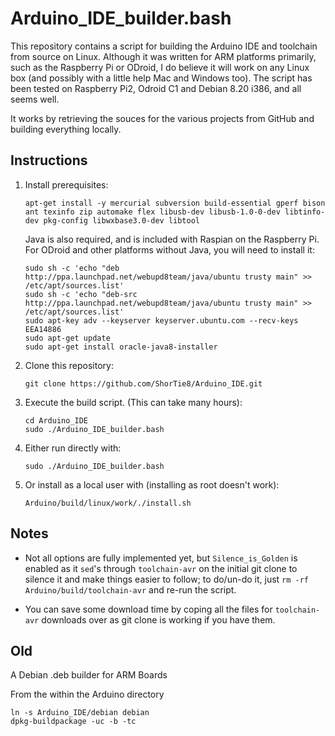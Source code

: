 # Arduino_IDE_builder.bash

This repository contains a script for building the Arduino IDE and toolchain from source on Linux.  Although it was written for ARM platforms primarily, such as the Raspberry Pi or ODroid, I do believe it will work on any Linux box (and possibly with a little help Mac and Windows too). The script has been tested on Raspberry Pi2, Odroid C1 and Debian 8.20 i386, and all seems well.

It works by retrieving the souces for the various projects from GitHub and building everything locally.

## Instructions

1. Install prerequisites:
   ```
   apt-get install -y mercurial subversion build-essential gperf bison ant texinfo zip automake flex libusb-dev libusb-1.0-0-dev libtinfo-dev pkg-config libwxbase3.0-dev libtool
   ```
   
   Java is also required, and is included with Raspian on the Raspberry Pi. For ODroid and other platforms without
   Java, you will need to install it:
   ```
   sudo sh -c 'echo "deb http://ppa.launchpad.net/webupd8team/java/ubuntu trusty main" >> /etc/apt/sources.list'
   sudo sh -c 'echo "deb-src http://ppa.launchpad.net/webupd8team/java/ubuntu trusty main" >> /etc/apt/sources.list'
   sudo apt-key adv --keyserver keyserver.ubuntu.com --recv-keys EEA14886
   sudo apt-get update
   sudo apt-get install oracle-java8-installer
   ```

1. Clone this repository:
   ```
   git clone https://github.com/ShorTie8/Arduino_IDE.git
   ```

1. Execute the build script. (This can take many hours):
   ```
   cd Arduino_IDE
   sudo ./Arduino_IDE_builder.bash
   ```
   
1. Either run directly with:
   ```
   sudo ./Arduino_IDE_builder.bash
   ```

1. Or install as a local user with (installing as root doesn't work):
   ```
   Arduino/build/linux/work/./install.sh
   ```

## Notes

* Not all options are fully implemented yet, but `Silence_is_Golden` is enabled as it `sed`'s through `toolchain-avr` on the initial git clone to silence it and make things easier to follow; to do/un-do it, just `rm -rf Arduino/build/toolchain-avr` and re-run the script.

* You can save some download time by coping all the files for `toolchain-avr` downloads over as git clone is working if you have them.

## Old

A Debian .deb builder for ARM Boards

From the within the Arduino directory

```
ln -s Arduino_IDE/debian debian
dpkg-buildpackage -uc -b -tc
```
